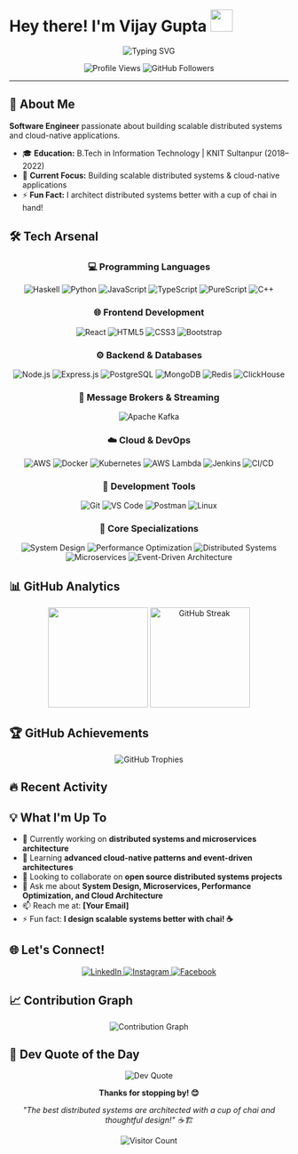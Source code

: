 # Hey there! I'm Vijay Gupta <img src="https://raw.githubusercontent.com/MartinHeinz/MartinHeinz/master/wave.gif" width="40px">

<div align="center">
  <img src="https://readme-typing-svg.herokuapp.com?font=Fira+Code&size=22&pause=1000&color=2196F3&center=true&vCenter=true&width=600&lines=Software+Engineer;Full-Stack+Developer;Three+C's%3A+Chai%2C+Code+and+Chill!" alt="Typing SVG" />
</div>

<p align="center">
  <img src="https://komarev.com/ghpvc/?username=vijaygupta18&label=Profile%20Views&color=0e75b6&style=flat" alt="Profile Views" />
  <img src="https://img.shields.io/github/followers/vijaygupta18?label=Followers&style=social" alt="GitHub Followers" />
</p>

---

## 🚀 About Me

**Software Engineer** passionate about building scalable distributed systems and cloud-native applications.

- 🎓 **Education:** B.Tech in Information Technology | KNIT Sultanpur (2018–2022)
- 🎯 **Current Focus:** Building scalable distributed systems & cloud-native applications
- ⚡ **Fun Fact:** I architect distributed systems better with a cup of chai in hand!

## 🛠️ Tech Arsenal

<div align="center">

### 💻 Programming Languages
![Haskell](https://img.shields.io/badge/-Haskell-5D4F85?style=for-the-badge&logo=haskell&logoColor=white)
![Python](https://img.shields.io/badge/-Python-3776AB?style=for-the-badge&logo=python&logoColor=white)
![JavaScript](https://img.shields.io/badge/-JavaScript-F7DF1E?style=for-the-badge&logo=javascript&logoColor=black)
![TypeScript](https://img.shields.io/badge/-TypeScript-3178C6?style=for-the-badge&logo=typescript&logoColor=white)
![PureScript](https://img.shields.io/badge/-PureScript-1D222D?style=for-the-badge&logo=purescript&logoColor=white)
![C++](https://img.shields.io/badge/-C++-00599C?style=for-the-badge&logo=cplusplus&logoColor=white)

### 🌐 Frontend Development
![React](https://img.shields.io/badge/-React-61DAFB?style=for-the-badge&logo=react&logoColor=black)
![HTML5](https://img.shields.io/badge/-HTML5-E34F26?style=for-the-badge&logo=html5&logoColor=white)
![CSS3](https://img.shields.io/badge/-CSS3-1572B6?style=for-the-badge&logo=css3&logoColor=white)
![Bootstrap](https://img.shields.io/badge/-Bootstrap-7952B3?style=for-the-badge&logo=bootstrap&logoColor=white)

### ⚙️ Backend & Databases
![Node.js](https://img.shields.io/badge/-Node.js-339933?style=for-the-badge&logo=node.js&logoColor=white)
![Express.js](https://img.shields.io/badge/-Express.js-000000?style=for-the-badge&logo=express&logoColor=white)
![PostgreSQL](https://img.shields.io/badge/-PostgreSQL-336791?style=for-the-badge&logo=postgresql&logoColor=white)
![MongoDB](https://img.shields.io/badge/-MongoDB-47A248?style=for-the-badge&logo=mongodb&logoColor=white)
![Redis](https://img.shields.io/badge/-Redis-DC382D?style=for-the-badge&logo=redis&logoColor=white)
![ClickHouse](https://img.shields.io/badge/-ClickHouse-FFCC01?style=for-the-badge&logo=clickhouse&logoColor=black)

### 📡 Message Brokers & Streaming
![Apache Kafka](https://img.shields.io/badge/-Apache%20Kafka-231F20?style=for-the-badge&logo=apache-kafka&logoColor=white)

### ☁️ Cloud & DevOps
![AWS](https://img.shields.io/badge/-AWS-232F3E?style=for-the-badge&logo=amazon-aws&logoColor=white)
![Docker](https://img.shields.io/badge/-Docker-2496ED?style=for-the-badge&logo=docker&logoColor=white)
![Kubernetes](https://img.shields.io/badge/-Kubernetes-326CE5?style=for-the-badge&logo=kubernetes&logoColor=white)
![AWS Lambda](https://img.shields.io/badge/-AWS%20Lambda-FF9900?style=for-the-badge&logo=aws-lambda&logoColor=white)
![Jenkins](https://img.shields.io/badge/-Jenkins-D24939?style=for-the-badge&logo=jenkins&logoColor=white)
![CI/CD](https://img.shields.io/badge/-CI%2FCD-2088FF?style=for-the-badge&logo=github-actions&logoColor=white)

### 🔧 Development Tools
![Git](https://img.shields.io/badge/-Git-F05032?style=for-the-badge&logo=git&logoColor=white)
![VS Code](https://img.shields.io/badge/-VS_Code-007ACC?style=for-the-badge&logo=visual-studio-code&logoColor=white)
![Postman](https://img.shields.io/badge/-Postman-FF6C37?style=for-the-badge&logo=postman&logoColor=white)
![Linux](https://img.shields.io/badge/-Linux-FCC624?style=for-the-badge&logo=linux&logoColor=black)

### 🎯 Core Specializations
![System Design](https://img.shields.io/badge/-System%20Design-FF6B6B?style=for-the-badge&logo=architecture&logoColor=white)
![Performance Optimization](https://img.shields.io/badge/-Performance%20Optimization-4ECDC4?style=for-the-badge&logo=speedtest&logoColor=white)
![Distributed Systems](https://img.shields.io/badge/-Distributed%20Systems-45B7D1?style=for-the-badge&logo=cluster&logoColor=white)
![Microservices](https://img.shields.io/badge/-Microservices-96CEB4?style=for-the-badge&logo=microservices&logoColor=white)
![Event-Driven Architecture](https://img.shields.io/badge/-Event--Driven%20Architecture-FFEAA7?style=for-the-badge&logo=eventbrite&logoColor=black)

</div>

## 📊 GitHub Analytics

<div align="center">
  <img height="180em" src="https://github-readme-stats.vercel.app/api?username=vijaygupta18&show_icons=true&theme=tokyonight&include_all_commits=true&count_private=true&hide=issues"/>
  <img height="180em" src="https://github-readme-streak-stats.herokuapp.com/?user=vijaygupta18&theme=tokyonight" alt="GitHub Streak" />
<!--   <img height="180em" src="https://github-readme-stats.vercel.app/api/top-langs/?username=vijaygupta18&layout=compact&langs_count=8&theme=tokyonight"/> -->
</div>

<div align="center">
<!--   <img src="https://github-readme-streak-stats.herokuapp.com/?user=vijaygupta18&theme=tokyonight" alt="GitHub Streak" /> -->
</div>

## 🏆 GitHub Achievements

<div align="center">
  <img src="https://github-profile-trophy.vercel.app/?username=vijaygupta18&theme=tokyonight&no-frame=true&no-bg=false&margin-w=4&row=1" alt="GitHub Trophies" />
</div>

## 🔥 Recent Activity

<!--START_SECTION:activity-->
<!--END_SECTION:activity-->

## 💡 What I'm Up To

- 🔭 Currently working on **distributed systems and microservices architecture**
- 🌱 Learning **advanced cloud-native patterns and event-driven architectures**
- 👯 Looking to collaborate on **open source distributed systems projects**
- 💬 Ask me about **System Design, Microservices, Performance Optimization, and Cloud Architecture**
- 📫 Reach me at: **[Your Email]**
- ⚡ Fun fact: **I design scalable systems better with chai! ☕**

## 🌐 Let's Connect!

<div align="center">
  <a href="https://linkedin.com/in/vijaygupta18" target="_blank">
    <img src="https://img.shields.io/badge/-LinkedIn-0077B5?style=for-the-badge&logo=linkedin&logoColor=white" alt="LinkedIn"/>
  </a>
  <a href="https://instagram.com/vijayguptaa18" target="_blank">
    <img src="https://img.shields.io/badge/-Instagram-E4405F?style=for-the-badge&logo=instagram&logoColor=white" alt="Instagram"/>
  </a>
  <a href="https://www.facebook.com/people/vijay-gupta/100050936141588" target="_blank">
    <img src="https://img.shields.io/badge/-Facebook-1877F2?style=for-the-badge&logo=facebook&logoColor=white" alt="Facebook"/>
  </a>
</div>

## 📈 Contribution Graph

<div align="center">
  <img src="https://github-readme-activity-graph.vercel.app/graph?username=vijaygupta18&theme=tokyo-night&area=true&hide_border=true" alt="Contribution Graph" />
</div>

## 💭 Dev Quote of the Day

<div align="center">
  <img src="https://quotes-github-readme.vercel.app/api?type=horizontal&theme=tokyonight" alt="Dev Quote"/>
</div>

<div align="center">
  
  **Thanks for stopping by! 😊**
  
  *"The best distributed systems are architected with a cup of chai and thoughtful design!" ☕🏗️*
  
  ![Visitor Count](https://profile-counter.glitch.me/vijaygupta18/count.svg)

</div>
